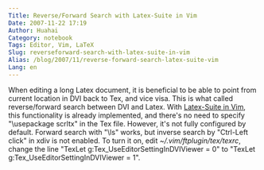 ```yaml
---
Title: Reverse/Forward Search with Latex-Suite in Vim
Date: 2007-11-22 17:19
Author: Huahai
Category: notebook
Tags: Editor, Vim, LaTeX
Slug: reverseforward-search-with-latex-suite-in-vim
Alias: /blog/2007/11/reverse-forward-search-latex-suite-vim
Lang: en
---
```


When editing a long Latex document, it is beneficial to be able to point from current location in DVI back to Tex, and vice visa. This is what called reverse/forward search between DVI and Latex. With [Latex-Suite in Vim](http://vim-latex.sourceforge.net/), this functionality is already implemented, and there's no need to specify "\\usepackage scrltx" in the Tex file. However, it's not fully configured by default. Forward search with "\\ls" works, but inverse search by "Ctrl-Left click" in xdiv is not enabled. To turn it on, edit *~/.vim/ftplugin/tex/texrc*, change the line "TexLet g:Tex\_UseEditorSettingInDVIViewer = 0" to "TexLet g:Tex\_UseEditorSettingInDVIViewer = 1".
